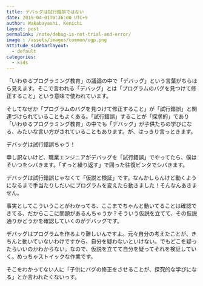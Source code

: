 ```yaml
---
title: デバッグは試行錯誤ではない
date: 2019-04-01T0:36:00 UTC+9
author: Wakabayashi, Kenichi
layout: post
permalink: /note/debug-is-not-trial-and-error/
image : /assets/images/common/ogp.png
attitude_sidebarlayout:
  - default
categories:
  - kids
---
```

「いわゆるプログラミング教育」の議論の中で「デバッグ」という言葉がちらほら見えます。そこで言われる「デバッグ」とは「プログラムのバグを見つけて修正すること」という意味で使われています。

そしてなぜか「プログラムのバグを見つけて修正すること」が「試行錯誤」と関連づけられていることもよくある。「試行錯誤」することが「探求的」であり「いわゆるプログラミング教育」の中でも「デバッグ」が子供たちの学びになる、みたいな言い方がされていることもあります。が、はっきり言っときます。

デバッグは試行錯誤ちゃう！

申し訳ないけど、職業エンジニアがデバッグを「試行錯誤」でやってたら、僕はそいつをシバきます。「ずっと繰り返す」で囲った往復ビンタでシバきます。

デバッグは試行錯誤じゃなくて「仮説と検証」です。なんかしらんけど動くようになるまで手当たりしだいにプログラムを変えたら動きました！そんなんあきません。

事実としてこういうことがわかってる、ここまでちゃんと動いてることは確認できてる、だからここに問題があるんちゃうか？そういう仮説を立てて、その仮説通りかどうかを確認していくのがデバッグです。

デバッグはプログラムを作るより難しいんですよ。元々自分の考えたことが、きちんと動いていないわけですから、自分を疑わないといけない。でもどこを疑ったらいいのかわからない。なので、仮説を立てて自分を疑ってそれを検証していく。めっちゃストイックな作業です。

そこをわかってない人に「子供にバグの修正をさせることが、探究的な学びになる」とか言われたくないっす。
